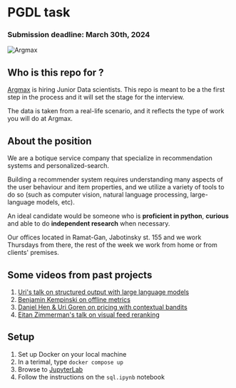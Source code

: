 # PGDL task
### Submission deadline: March 30th, 2024
![Argmax](https://raw.githubusercontent.com/argmaxml/image-search/master/assets/argmax.png)

## Who is this repo for ?
[Argmax](https://www.argmaxml.com) is hiring Junior Data scientists.
This repo is meant to be a the first step in the process and it will set the stage for the interview.

The data is taken from a real-life scenario, and it reflects the type of work you will do at Argmax.


## About the position
We are a botique service company that specialize in recommendation systems and personalized-search.

Building a recommender system requires understanding many aspects of the user behaviour and item properties, and we utilize a variety of tools to do so (such as computer vision, natural language processing, large-language models, etc).

An ideal candidate would be someone who is **proficient in python**, **curious** and able to do **independent research** when necessary.

Our offices located in Ramat-Gan, Jabotinsky st. 155 and we work Thursdays from there, the rest of the week we work from home or from clients' premises.

## Some videos from past projects

1. [Uri's talk on structured output with large language models](https://www.youtube.com/watch?v=0mDgjZMcW04)
1. [Benjamin Kempinski on offline metrics](https://www.youtube.com/watch?v=5OPa2RYL5VI)
1. [Daniel Hen & Uri Goren on pricing with contextual bandits](https://www.youtube.com/watch?v=IJtNBbINKbI)
1. [Eitan Zimmerman's talk on visual feed reranking](https://www.youtube.com/watch?v=q4uF8nF5SWk)

## Setup
  1. Set up Docker on your local machine
  2. In a terimal, type `docker compose up`
  3. Browse to [JupyterLab](http://localhost:8888)
  4. Follow the instructions on the `sql.ipynb` notebook

